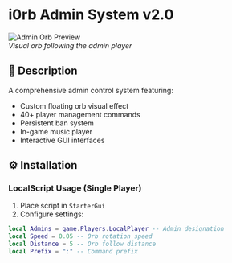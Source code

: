# i0rb Admin System v2.0

![Admin Orb Preview](https://i.imgur.com/orb_preview.png)  
*Visual orb following the admin player*

## 📝 Description
A comprehensive admin control system featuring:
- Custom floating orb visual effect
- 40+ player management commands
- Persistent ban system
- In-game music player
- Interactive GUI interfaces

## ⚙️ Installation
### LocalScript Usage (Single Player)
1. Place script in `StarterGui`
2. Configure settings:
```lua
local Admins = game.Players.LocalPlayer -- Admin designation
local Speed = 0.05 -- Orb rotation speed
local Distance = 5 -- Orb follow distance
local Prefix = ":" -- Command prefix

